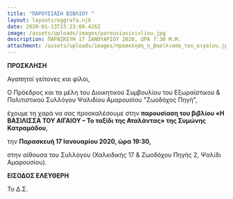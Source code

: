 ```yaml
---
title: "ΠΑΡΟΥΣΙΑΣΗ ΒΙΒΛΙΟΥ "
layout: layouts/eggrafa.njk
date: 2020-01-13T15:23:09.426Z
image: /assets/uploads/images/parousiasivivliou.jpg
description: ΠΑΡΑΣΚΕΥΗ 17 ΙΑΝΟΥΑΡΙΟΥ 2020, ΩΡΑ 7:30 Μ.Μ.
attachment: /assets/uploads/images/πpόσκληση_η_βασίλισσα_του_αιγαίου.jpg
---
```

**ΠΡΟΣΚΛΗΣΗ**

Αγαπητοί γείτονες και φίλοι,

Ο Πρόεδρος και τα μέλη του Διοικητικού Συμβουλίου του Εξωραϊστικού & Πολιτιστικού Συλλόγου Ψαλιδίου Αμαρουσίου "Ζωοδόχος Πηγή",

έχουμε τη χαρά να σας προσκαλέσουμε στην **παρουσίαση του βιβλίου «Η ΒΑΣΙΛΙΣΣΑ ΤΟΥ ΑΙΓΑΙΟΥ – Το ταξίδι της Αταλάντας» της Συμώνης Κατραμάδου**, 

την **Παρασκευή 17 Ιανουαρίου 2020, ώρα 19:30,**

στην αίθουσα του Συλλόγου (Χαλκιδικής 17 & Ζωοδόχου Πηγής 2, Ψαλίδι Αμαρουσίου).



**ΕΙΣΟΔΟΣ ΕΛΕΥΘΕΡΗ**

Το Δ.Σ.
